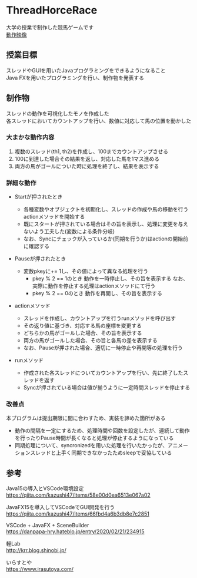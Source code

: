 # ThreadHorceRace
大学の授業で制作した競馬ゲームです  
[動作映像](https://youtu.be/PS6c9L2hMAY)   

## 授業目標
スレッドやGUIを用いたJavaプログラミングをできるようになること  
Java FXを用いたプログラミングを行い、制作物を発表する

## 制作物
スレッドの動作を可視化したモノを作成した  
各スレッドにおいてカウントアップを行い、数値に対応して馬の位置を動かした

### 大まかな動作内容
1. 複数のスレッド(th1, th2)を作成し、100までカウントアップさせる
2. 100に到達した場合その結果を返し、対応した馬を1マス進める
3. 両方の馬がゴールについた時に処理を終了し、結果を表示する

### 詳細な動作
* Startが押されたとき
    * 各種変数やオブジェクトを初期化し、スレッドの作成や馬の移動を行うactionメソッドを開始する
    * 既にスタートが押されている場合はその旨を表示し、処理に変更を与えないよう工夫した(変数による条件分岐)
    * なお、Syncにチェックが入っているか(同期を行うか)はactionの開始前に確認する

* Pauseが押されたとき
    * 変数pkeyに+= 1し、その値によって異なる処理を行う
        * pkey % 2 == 1のとき
            動作を一時停止し、その旨を表示する
            なお、実際に動作を停止する処理はactionメソッドにて行う
        * pkey % 2 == 0のとき
            動作を再開し、その旨を表示する

* actionメソッド
    * スレッドを作成し、カウントアップを行うrunメソッドを呼び出す
    * その返り値に基づき、対応する馬の座標を変更する
    * どちらかの馬がゴールした場合、その旨を表示する
    * 両方の馬がゴールした場合、その旨と各馬の差を表示する
    * なお、Pauseが押された場合、適切に一時停止や再開等の処理を行う

* runメソッド
    * 作成された各スレッドについてカウントアップを行い、先に終了したスレッドを返す
    * Syncが押されている場合は値が揃うように一定時間スレッドを停止する

### 改善点
本プログラムは提出期限に間に合わすため、実装を諦めた箇所がある  
* 動作の間隔を一定にするため、処理時間や回数を設定したが、連続して動作を行ったりPause時間が長くなると処理が停止するようになっている
* 同期処理について、syncronizedを用いた処理を行いたかったが、アニメーションスレッドと上手く同期できなかったためsleepで妥協している

## 参考
Java15の導入とVSCode環境設定  
https://qiita.com/kazushi47/items/58e00d0ea6513e067a02

JavaFX15を導入してVSCodeでGUI開発を行う  
https://qiita.com/kazushi47/items/66fbd4a6b3db8e7c2851

VSCode + JavaFX + SceneBuilder  
https://danpapa-hry.hateblo.jp/entry/2020/02/21/234915

軽Lab  
http://krr.blog.shinobi.jp/

いらすとや  
https://www.irasutoya.com/
